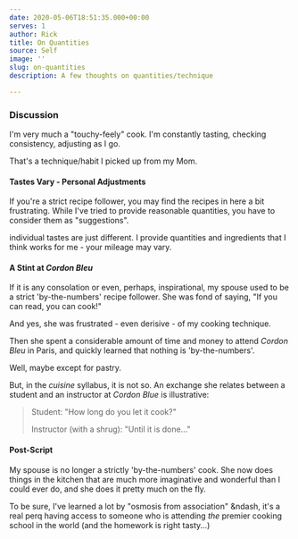 ```yaml
---
date: 2020-05-06T18:51:35.000+00:00
serves: 1
author: Rick
title: On Quantities
source: Self
image: ''
slug: on-quantities
description: A few thoughts on quantities/technique

---
```

### Discussion

I'm very much a "touchy-feely" cook.  I'm constantly tasting, checking consistency, adjusting as I go.

That's a technique/habit I picked up from my Mom.

#### Tastes Vary - Personal Adjustments

If you're a strict recipe follower, you may find the recipes in here a bit frustrating.  While I've tried to provide reasonable quantities, you have to consider them as "suggestions".

individual tastes are just different.  I provide quantities and ingredients that I think works for me - your mileage may vary.

#### A Stint at _Cordon Bleu_

If it is any consolation or even, perhaps, inspirational, my spouse used to be a strict 'by-the-numbers' recipe follower.  She was fond of saying, "If you can read, you can cook!"

And yes, she was frustrated - even derisive - of my cooking technique.

Then she spent a considerable amount of time and money to attend _Cordon Bleu_ in Paris, and quickly learned that nothing is 'by-the-numbers'.

Well, maybe except for pastry.

But, in the _cuisine_ syllabus, it is not so.  An exchange she relates between a student and an instructor at _Cordon Blue_ is illustrative:

> Student: "How long do you let it cook?"
>
> Instructor (with a shrug): "Until it is done..."

#### Post-Script

My spouse is no longer a strictly 'by-the-numbers' cook.  She now does things in the kitchen that are much more imaginative and wonderful than I could ever do, and she does it pretty much on the fly.

To be sure, I've learned a lot by "osmosis from association" &ndash, it's a real perq having access to someone who is attending _the_ premier cooking school in the world (and the homework is right tasty...)